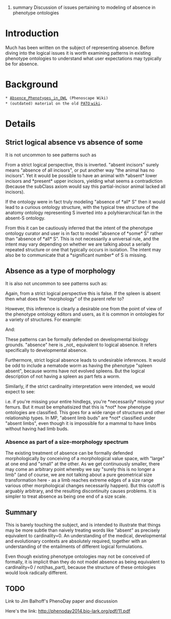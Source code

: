 1.  summary Discussion of issues pertaining to modeling of absence in
    phenotype ontologies

Introduction
============

Much has been written on the subject of representing absence. Before
diving into the logical issues it is worth examining patterns in
existing phenotype ontologies to understand what user expectations may
typically be for absence.

Background
==========

`* `[`Absence_Phenotypes_in_OWL`](http://phenoscape.org/wiki/Absence_Phenotypes_in_OWL)` (Phenoscape Wiki)`\
`* (outdated) material on the old `[`PATO`
`wiki`](http://obofoundry.org/wiki/index.php/PATO:Revised_2008#Absence_and_counting)`.`

Details
=======

Strict logical absence vs absence of some
-----------------------------------------

It is not uncommon to see patterns such as

From a strict logical perspective, this is inverted. "absent incisors"
surely means "absence of all incisors", or put another way "the animal
has no incisors". Yet it would be possible to have an animal with
\*absent\* lower incisors and \*present\* upper incisors, yielding what
seems a contradiction (because the subClass axiom would say this
partial-incisor animal lacked all incisors).

If the ontology were in fact truly modeling "absence of \*all\* S" then
it would lead to a curious ontology structure, with the typical tree
structure of the anatomy ontology representing S inverted into a
polyhierarchical fan in the absent-S ontology.

From this it can be cautiously inferred that the intent of the phenotype
ontology curator and user is in fact to model "absence of \*some\* S"
rather than "absence of \*all\* S". This is not necessarily a universal
rule, and the intent may vary depending on whether we are talking about
a serially repeated structure or one that typically occurs in isolation.
The intent may also be to communicate that a \*significant number\* of S
is missing.

Absence as a type of morphology
-------------------------------

It is also not uncommon to see patterns such as:

Again, from a strict logical perspective this is false. If the spleen is
absent then what does the "morphology" of the parent refer to?

However, this inference is clearly a desirable one from the point of
view of the phenotype ontology editors and users, as it is common in
ontologies for a variety of structures. For example:

And:

These patterns can be formally defended on developmental biology
grounds. "absence" here is \_not\_ equivalent to logical absence. It
refers specifically to developmental absence.

Furthermore, strict logical absence leads to undesirable inferences. It
would be odd to include a nematode worm as having the phenotype "spleen
absent", because worms have not evolved spleens. But the logical
description of not having a spleen as part fets a worm.

Similarly, if the strict cardinality interpretation were intended, we
would expect to see:

i.e. if you're missing your entire hindlegs, you're \*necessarily\*
missing your femurs. But it must be emphatisized that this is \*not\*
how phenotype ontologies are classified. This goes for a wide range of
structures and other relationship types. In MP, "absent limb buds" are
\*not\* classified under "absent limbs", even though it is impossible
for a mammal to have limbs without having had limb buds.

### Absence as part of a size-morphology spectrum

The existing treatment of absence can be formally defended
morphologically by conceiving of a morphological value space, with
"large" at one end and "small" at the other. As we get continuously
smaller, there may come an arbitrary point whereby we say "surely this
is no longer a limb" (and of course, we are not talking about a pure
geometrical size transformation here - as a limb reaches extreme edges
of a size range various other morphological changes necessarily happen).
But this cutoff is arguably arbitrary, and the resulting discontinuity
causes problems. It is simpler to treat absence as being one end of a
size scale.

Summary
-------

This is barely touching the subject, and is intended to illustrate that
things may be more subtle than naively treating words like "absent" as
precisely equivalent to cardinality=0. An understanding of the medical,
developmental and evolutionary contexts are absolutely required,
together with an understanding of the entailments of different logical
formulations.

Even though existing phenotype ontologies may not be conceived of
formally, it is implicit than they do not model absence as being
equivalent to cardinality=0 / not(has\_part), because the structure of
these ontologies would look radically different.

TODO
----

Link to Jim Balhoff's PhenoDay paper and discussion

Here's the link: <http://phenoday2014.bio-lark.org/pdf/11.pdf>
